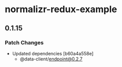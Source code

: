 # normalizr-redux-example

## 0.1.15

### Patch Changes

- Updated dependencies [b60a4a558e]
  - @data-client/endpoint@0.2.7

